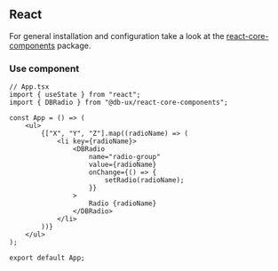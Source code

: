 ## React

For general installation and configuration take a look at the [react-core-components](https://www.npmjs.com/package/@db-ux/react-core-components) package.

### Use component

```tsx App.tsx
// App.tsx
import { useState } from "react";
import { DBRadio } from "@db-ux/react-core-components";

const App = () => (
	<ul>
		{["X", "Y", "Z"].map((radioName) => (
			<li key={radioName}>
				<DBRadio
					name="radio-group"
					value={radioName}
					onChange={() => {
						setRadio(radioName);
					}}
				>
					Radio {radioName}
				</DBRadio>
			</li>
		))}
	</ul>
);

export default App;
```
